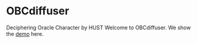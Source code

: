 # OBCdiffuser
Deciphering Oracle Character by HUST
Welcome to OBCdiffuser. We show the [demo](https://03204f38f300a83c90.gradio.live) here.
